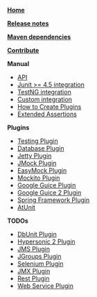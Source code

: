 **[Home](MycilaTesting.md)**

**[Release notes](MycilaTestingReleaseNotes.md)**

**[Maven dependencies](ModuleList.md)**

**[Contribute](Contribute.md)**

**Manual**
  * [API](TestingAPI.md)
  * [Junit >= 4.5 integration](MycilaJunit.md)
  * [TestNG integration](MycilaTestNG.md)
  * [Custom integration](MycilaCustom.md)
  * [How to Create Plugins](PluginDevelopment.md)
  * [Extended Assertions](ExtendedAssertions.md)

**Plugins**
  * [Testing Plugin](PluginTesting.md)
  * [Database Plugin](PluginDB.md)
  * [Jetty Plugin](PluginJetty.md)
  * [JMock Plugin](PluginJMock2.md)
  * [EasyMock Plugin](PluginEasyMock2.md)
  * [Mockito Plugin](PluginMockito.md)
  * [Google Guice Plugin](PluginGuice1.md)
  * [Google Guice 2 Plugin](PluginGuice2.md)
  * [Spring Framework Plugin](PluginSpring.md)
  * [AtUnit](PluginAtUnit.md)

**TODOs**
  * [DbUnit Plugin](PluginDbUnit.md)
  * [Hypersonic 2 Plugin](PluginH2.md)
  * [JMS Plugin](PluginJMS.md)
  * [JGroups Plugin](PluginJGroups.md)
  * [Selenium Plugin](PluginSelenium.md)
  * [JMX Plugin](PluginJMX.md)
  * [Rest Plugin](PluginRest.md)
  * [Web Service Plugin](PluginWS.md)